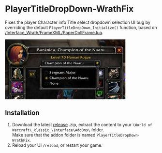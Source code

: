 # PlayerTitleDropDown-WrathFix

Fixes the player Character info Title select dropdown selection UI bug by overriding the default `PlayerTitleDropDown_Initialize()` function, based on [/Interface_Wrath/FrameXML/PaperDollFrame.lua](https://github.com/tomrus88/BlizzardInterfaceCode/blob/wrath/Interface_Wrath/FrameXML/PaperDollFrame.lua#L359).

![Preview](img/img01-min.jpg)

## Installation

1. Download the latest [release](https://github.com/ThatKalle/PlayerTitleDropDown-WrathFix/releases) .zip, extract the content to your `\World of Warcraft\_classic_\Interface\AddOns\` folder.\
Make sure that the addon folder is named `PlayerTitleDropDown-WrathFix`.
2. Reload your UI `/reload`, or restart your game.
